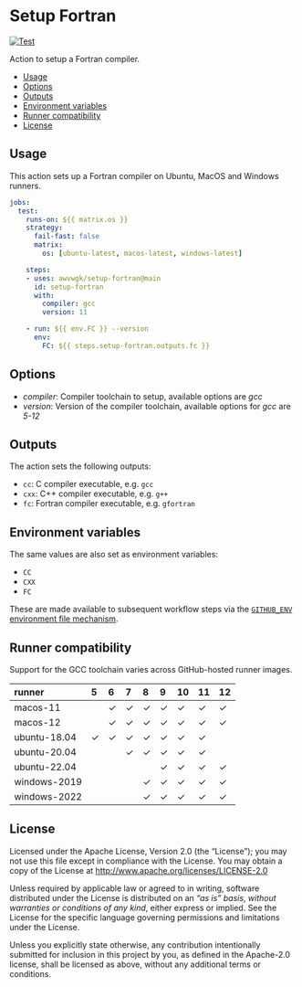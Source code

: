 # Setup Fortran

[![Test](https://github.com/awvwgk/setup-fortran/actions/workflows/test.yml/badge.svg)](https://github.com/awvwgk/setup-fortran/actions/workflows/test.yml)

Action to setup a Fortran compiler.

<!-- START doctoc generated TOC please keep comment here to allow auto update -->
<!-- DON'T EDIT THIS SECTION, INSTEAD RE-RUN doctoc TO UPDATE -->

- [Usage](#usage)
- [Options](#options)
- [Outputs](#outputs)
- [Environment variables](#environment-variables)
- [Runner compatibility](#runner-compatibility)
- [License](#license)

<!-- END doctoc generated TOC please keep comment here to allow auto update -->


## Usage

This action sets up a Fortran compiler on Ubuntu, MacOS and Windows runners.

```yaml
jobs:
  test:
    runs-on: ${{ matrix.os }}
    strategy:
      fail-fast: false
      matrix:
        os: [ubuntu-latest, macos-latest, windows-latest]

    steps:
    - uses: awvwgk/setup-fortran@main
      id: setup-fortran
      with:
        compiler: gcc
        version: 11

    - run: ${{ env.FC }} --version
      env:
        FC: ${{ steps.setup-fortran.outputs.fc }}
```


## Options

- *compiler*: Compiler toolchain to setup, available options are *gcc*
- *version*: Version of the compiler toolchain, available options for *gcc* are *5-12*


## Outputs

The action sets the following outputs:

- `cc`: C compiler executable, e.g. `gcc`
- `cxx`: C++ compiler executable, e.g. `g++`
- `fc`: Fortran compiler executable, e.g. `gfortran`

## Environment variables

The same values are also set as environment variables:

- `CC`
- `CXX`
- `FC`

These are made available to subsequent workflow steps via the [`GITHUB_ENV` environment file mechanism](https://docs.github.com/en/actions/learn-github-actions/environment-variables#passing-values-between-steps-and-jobs-in-a-workflow).


## Runner compatibility

Support for the GCC toolchain varies across GitHub-hosted runner images.

<!-- compat starts -->
| runner       | 5       | 6       | 7       | 8       | 9       | 10      | 11      | 12      |
|:-------------|:--------|:--------|:--------|:--------|:--------|:--------|:--------|:--------|
| macos-11     |      | &check; | &check; | &check; | &check; | &check; | &check; | &check; |
| macos-12     |      | &check; | &check; | &check; | &check; | &check; | &check; | &check; |
| ubuntu-18.04 | &check; | &check; | &check; | &check; | &check; | &check; | &check; |      |
| ubuntu-20.04 |      |      | &check; | &check; | &check; | &check; | &check; |      |
| ubuntu-22.04 |      |      |      |      | &check; | &check; | &check; | &check; |
| windows-2019 |      |      |      | &check; | &check; | &check; | &check; | &check; |
| windows-2022 |      |      |      | &check; | &check; | &check; | &check; | &check; |
<!-- compat ends -->


## License

Licensed under the Apache License, Version 2.0 (the “License”);
you may not use this file except in compliance with the License.
You may obtain a copy of the License at
http://www.apache.org/licenses/LICENSE-2.0

Unless required by applicable law or agreed to in writing, software
distributed under the License is distributed on an *“as is” basis*,
*without warranties or conditions of any kind*, either express or implied.
See the License for the specific language governing permissions and
limitations under the License.

Unless you explicitly state otherwise, any contribution intentionally
submitted for inclusion in this project by you, as defined in the
Apache-2.0 license, shall be licensed as above, without any additional
terms or conditions.
